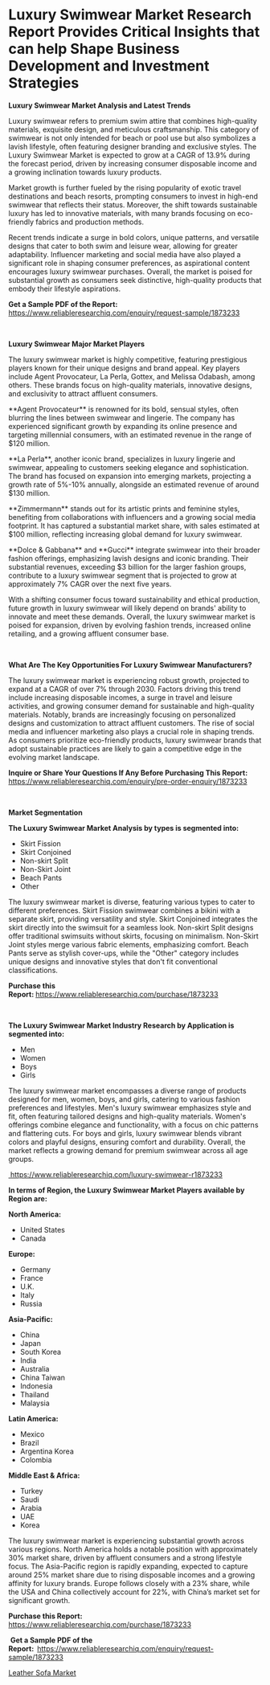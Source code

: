 <p><h1>Luxury Swimwear Market Research Report Provides Critical Insights that can help Shape Business Development and Investment Strategies</h1></p><p><strong>Luxury Swimwear Market Analysis and Latest Trends</strong></p>
<p><p>Luxury swimwear refers to premium swim attire that combines high-quality materials, exquisite design, and meticulous craftsmanship. This category of swimwear is not only intended for beach or pool use but also symbolizes a lavish lifestyle, often featuring designer branding and exclusive styles. The Luxury Swimwear Market is expected to grow at a CAGR of 13.9% during the forecast period, driven by increasing consumer disposable income and a growing inclination towards luxury products.</p><p>Market growth is further fueled by the rising popularity of exotic travel destinations and beach resorts, prompting consumers to invest in high-end swimwear that reflects their status. Moreover, the shift towards sustainable luxury has led to innovative materials, with many brands focusing on eco-friendly fabrics and production methods.</p><p>Recent trends indicate a surge in bold colors, unique patterns, and versatile designs that cater to both swim and leisure wear, allowing for greater adaptability. Influencer marketing and social media have also played a significant role in shaping consumer preferences, as aspirational content encourages luxury swimwear purchases. Overall, the market is poised for substantial growth as consumers seek distinctive, high-quality products that embody their lifestyle aspirations.</p></p>
<p><strong>Get a Sample PDF of the Report:&nbsp;</strong> <a href="https://www.reliableresearchiq.com/enquiry/request-sample/1873233?utm_campaign=1743&utm_medium=2&utm_source=Github&utm_content=ia&utm_term=05022025&utm_id=luxury-swimwear">https://www.reliableresearchiq.com/enquiry/request-sample/1873233</a></p>
<p>&nbsp;</p>
<p><strong>Luxury Swimwear Major Market Players</strong></p>
<p><p>The luxury swimwear market is highly competitive, featuring prestigious players known for their unique designs and brand appeal. Key players include Agent Provocateur, La Perla, Gottex, and Melissa Odabash, among others. These brands focus on high-quality materials, innovative designs, and exclusivity to attract affluent consumers. </p><p>**Agent Provocateur** is renowned for its bold, sensual styles, often blurring the lines between swimwear and lingerie. The company has experienced significant growth by expanding its online presence and targeting millennial consumers, with an estimated revenue in the range of $120 million. </p><p>**La Perla**, another iconic brand, specializes in luxury lingerie and swimwear, appealing to customers seeking elegance and sophistication. The brand has focused on expansion into emerging markets, projecting a growth rate of 5%-10% annually, alongside an estimated revenue of around $130 million. </p><p>**Zimmermann** stands out for its artistic prints and feminine styles, benefiting from collaborations with influencers and a growing social media footprint. It has captured a substantial market share, with sales estimated at $100 million, reflecting increasing global demand for luxury swimwear. </p><p>**Dolce & Gabbana** and **Gucci** integrate swimwear into their broader fashion offerings, emphasizing lavish designs and iconic branding. Their substantial revenues, exceeding $3 billion for the larger fashion groups, contribute to a luxury swimwear segment that is projected to grow at approximately 7% CAGR over the next five years. </p><p>With a shifting consumer focus toward sustainability and ethical production, future growth in luxury swimwear will likely depend on brands' ability to innovate and meet these demands. Overall, the luxury swimwear market is poised for expansion, driven by evolving fashion trends, increased online retailing, and a growing affluent consumer base.</p></p>
<p>&nbsp;</p>
<p><strong>What Are The Key Opportunities For Luxury Swimwear Manufacturers?</strong></p>
<p><p>The luxury swimwear market is experiencing robust growth, projected to expand at a CAGR of over 7% through 2030. Factors driving this trend include increasing disposable incomes, a surge in travel and leisure activities, and growing consumer demand for sustainable and high-quality materials. Notably, brands are increasingly focusing on personalized designs and customization to attract affluent customers. The rise of social media and influencer marketing also plays a crucial role in shaping trends. As consumers prioritize eco-friendly products, luxury swimwear brands that adopt sustainable practices are likely to gain a competitive edge in the evolving market landscape.</p></p>
<p><strong>Inquire or Share Your Questions If Any Before Purchasing This Report:</strong> <a href="https://www.reliableresearchiq.com/enquiry/pre-order-enquiry/1873233?utm_campaign=1743&utm_medium=2&utm_source=Github&utm_content=ia&utm_term=05022025&utm_id=luxury-swimwear">https://www.reliableresearchiq.com/enquiry/pre-order-enquiry/1873233</a></p>
<p>&nbsp;</p>
<p><strong>Market Segmentation</strong></p>
<p><strong>The Luxury Swimwear Market Analysis by types is segmented into:</strong></p>
<p><ul><li>Skirt Fission</li><li>Skirt Conjoined</li><li>Non-skirt Split</li><li>Non-Skirt Joint</li><li>Beach Pants</li><li>Other</li></ul></p>
<p><p>The luxury swimwear market is diverse, featuring various types to cater to different preferences. Skirt Fission swimwear combines a bikini with a separate skirt, providing versatility and style. Skirt Conjoined integrates the skirt directly into the swimsuit for a seamless look. Non-skirt Split designs offer traditional swimsuits without skirts, focusing on minimalism. Non-Skirt Joint styles merge various fabric elements, emphasizing comfort. Beach Pants serve as stylish cover-ups, while the "Other" category includes unique designs and innovative styles that don't fit conventional classifications.</p></p>
<p><strong>Purchase this Report:&nbsp;</strong><a href="https://www.reliableresearchiq.com/purchase/1873233?utm_campaign=1743&utm_medium=2&utm_source=Github&utm_content=ia&utm_term=05022025&utm_id=luxury-swimwear">https://www.reliableresearchiq.com/purchase/1873233</a></p>
<p>&nbsp;</p>
<p><strong>The Luxury Swimwear Market Industry Research by Application is segmented into:</strong></p>
<p><ul><li>Men</li><li>Women</li><li>Boys</li><li>Girls</li></ul></p>
<p><p>The luxury swimwear market encompasses a diverse range of products designed for men, women, boys, and girls, catering to various fashion preferences and lifestyles. Men's luxury swimwear emphasizes style and fit, often featuring tailored designs and high-quality materials. Women's offerings combine elegance and functionality, with a focus on chic patterns and flattering cuts. For boys and girls, luxury swimwear blends vibrant colors and playful designs, ensuring comfort and durability. Overall, the market reflects a growing demand for premium swimwear across all age groups.</p></p>
<p><a href="https://www.reliableresearchiq.com/luxury-swimwear-r1873233?utm_campaign=1743&utm_medium=2&utm_source=Github&utm_content=ia&utm_term=05022025&utm_id=luxury-swimwear">&nbsp;https://www.reliableresearchiq.com/luxury-swimwear-r1873233</a></p>
<p><strong>In terms of Region, the Luxury Swimwear Market Players available by Region are:</strong></p>
<p>
    <p> <strong> North America: </strong>
        <ul>
            <li>United States</li>
            <li>Canada</li>
        </ul>
        </p> 
    <p> <strong> Europe: </strong>
        <ul>
            <li>Germany</li>
            <li>France</li>
            <li>U.K.</li>
            <li>Italy</li>
            <li>Russia</li>
        </ul>
        </p> 
    <p> <strong> Asia-Pacific: </strong>
        <ul>
            <li>China</li>
            <li>Japan</li>
            <li>South Korea</li>
            <li>India</li>
            <li>Australia</li>
            <li>China Taiwan</li>
            <li>Indonesia</li>
            <li>Thailand</li>
            <li>Malaysia</li>
        </ul>
        </p> 
    <p> <strong> Latin America: </strong>
        <ul>
            <li>Mexico</li>
            <li>Brazil</li>
            <li>Argentina Korea</li>
            <li>Colombia</li>
        </ul>
        </p> 
    <p> <strong> Middle East & Africa: </strong>
        <ul>
            <li>Turkey</li>
            <li>Saudi</li>
            <li>Arabia</li>
            <li>UAE</li>
            <li>Korea</li>
        </ul>
    </p>
    </p>
<p><p>The luxury swimwear market is experiencing substantial growth across various regions. North America holds a notable position with approximately 30% market share, driven by affluent consumers and a strong lifestyle focus. The Asia-Pacific region is rapidly expanding, expected to capture around 25% market share due to rising disposable incomes and a growing affinity for luxury brands. Europe follows closely with a 23% share, while the USA and China collectively account for 22%, with China’s market set for significant growth.</p></p>
<p><strong>Purchase this Report: </strong><a href="https://www.reliableresearchiq.com/purchase/1873233?utm_campaign=1743&utm_medium=2&utm_source=Github&utm_content=ia&utm_term=05022025&utm_id=luxury-swimwear">https://www.reliableresearchiq.com/purchase/1873233</a></p>
<p>&nbsp;<strong>Get a Sample PDF of the Report:&nbsp;&nbsp;</strong><a href="https://www.reliableresearchiq.com/enquiry/request-sample/1873233?utm_campaign=1743&utm_medium=2&utm_source=Github&utm_content=ia&utm_term=05022025&utm_id=luxury-swimwear">https://www.reliableresearchiq.com/enquiry/request-sample/1873233</a></p>
<p><strong></strong></p>
<p><p><a href="https://github.com/marlanamarvn/Market-Research-Report-List-1/blob/main/leather-sofa-market.md?utm_campaign=1743&utm_medium=2&utm_source=Github&utm_content=ia&utm_term=05022025&utm_id=luxury-swimwear">Leather Sofa Market</a></p></p>